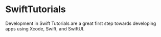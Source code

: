 # SwiftTutorials
Development in Swift Tutorials are a great first step towards developing apps using Xcode, Swift, and SwiftUI.
